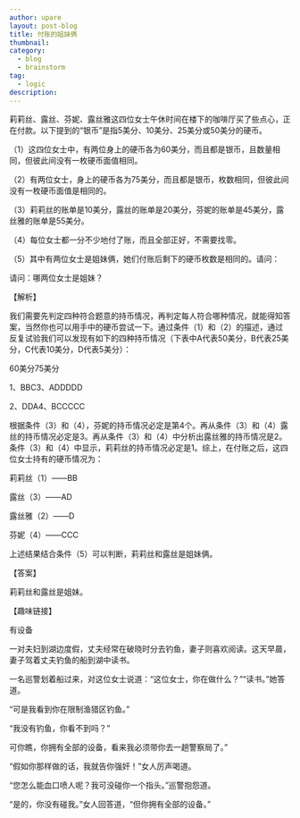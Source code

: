 ```yaml
---
author: upare
layout: post-blog
title: 付账的姐妹俩
thumbnail:
category:
  - blog
  - brainstorm
tag:
  - logic
description: 
---
```

莉莉丝、露丝、芬妮、露丝雅这四位女士午休时间在楼下的咖啡厅买了些点心，正在付款。以下提到的“银币”是指5美分、10美分、25美分或50美分的硬币。

（1）这四位女士中，有两位身上的硬币各为60美分，而且都是银币，且数量相同，但彼此间没有一枚硬币面值相同。

（2）有两位女士，身上的硬币各为75美分，而且都是银币，枚数相同，但彼此间没有一枚硬币面值是相同的。

（3）莉莉丝的账单是10美分，露丝的账单是20美分，芬妮的账单是45美分，露丝雅的账单是55美分。

（4）每位女士都一分不少地付了账，而且全部正好，不需要找零。

（5）其中有两位女士是姐妹俩，她们付账后剩下的硬币枚数是相同的。请问：

请问：哪两位女士是姐妹？

【解析】

我们需要先判定四种符合题意的持币情况，再判定每人符合哪种情况，就能得知答案，当然你也可以用手中的硬币尝试一下。通过条件（1）和（2）的描述，通过反复试验我们可以发现有如下的四种持币情况（下表中A代表50美分，B代表25美分，C代表10美分，D代表5美分）：

60美分75美分

1、BBC3、ADDDDD

2、DDA4、BCCCCC

根据条件（3）和（4），芬妮的持币情况必定是第4个。再从条件（3）和（4）露丝的持币情况必定是3。再从条件（3）和（4）中分析出露丝雅的持币情况是2。条件（3）和（4）中显示，莉莉丝的持币情况必定是1。综上，在付账之后，这四位女士持有的硬币情况为：

莉莉丝（1）——BB

露丝（3）——AD

露丝雅（2）——D

芬妮（4）——CCC

上述结果结合条件（5）可以判断，莉莉丝和露丝是姐妹俩。

【答案】

莉莉丝和露丝是姐妹。

【趣味链接】

有设备

一对夫妇到湖边度假，丈夫经常在破晓时分去钓鱼，妻子则喜欢阅读。这天早晨，妻子驾着丈夫钓鱼的船到湖中读书。

一名巡警划着船过来，对这位女士说道：“这位女士，你在做什么？”“读书。”她答道。

“可是我看到你在限制渔猎区钓鱼。”

“我没有钓鱼，你看不到吗？”

可你瞧，你拥有全部的设备，看来我必须带你去一趟警察局了。”

“假如你那样做的话，我就告你强奸！”女人厉声喝道。

“您怎么能血口喷人呢？我可没碰你一个指头。”巡警抱怨道。

“是的，你没有碰我。”女人回答道，“但你拥有全部的设备。”